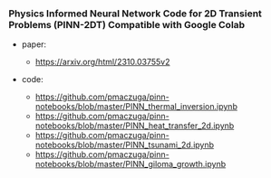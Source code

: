 
### Physics Informed Neural Network Code for 2D Transient Problems (PINN-2DT) Compatible with Google Colab

- paper:
  - https://arxiv.org/html/2310.03755v2

- code:
  - https://github.com/pmaczuga/pinn-notebooks/blob/master/PINN_thermal_inversion.ipynb
  - https://github.com/pmaczuga/pinn-notebooks/blob/master/PINN_heat_transfer_2d.ipynb
  - https://github.com/pmaczuga/pinn-notebooks/blob/master/PINN_tsunami_2d.ipynb
  - https://github.com/pmaczuga/pinn-notebooks/blob/master/PINN_giloma_growth.ipynb